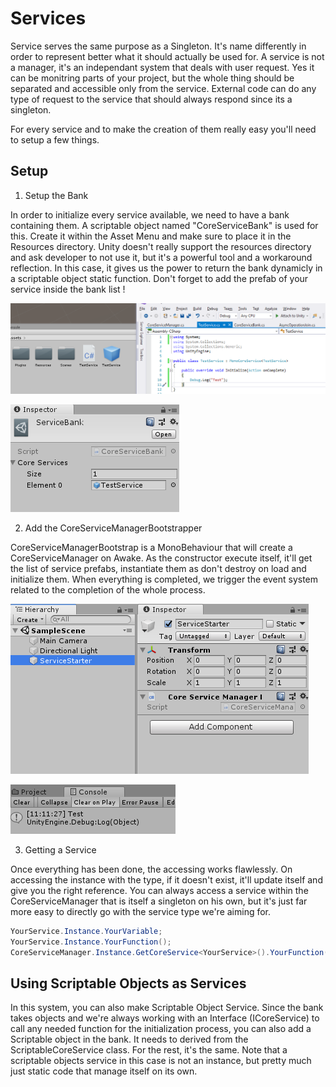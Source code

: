 # Services

Service serves the same purpose as a Singleton. It's name differently in order to represent better what it should actually be used for.
A service is not a manager, it's an independant system that deals with user request. Yes it can be monitring parts of your project, but
the whole thing should be separated and accessible only from the service. External code can do any type of request to the service that
should always respond since its a singleton.

For every service and to make the creation of them really easy you'll need to setup a few things. 

## Setup

1. Setup the Bank

In order to initialize every service available, we need to have a bank containing them. A scriptable object named "CoreServiceBank" is used for this. Create it within the Asset Menu and
make sure to place it in the Resources directory. Unity doesn't really support the resources directory and ask developer to not use it, but it's 
a powerful tool and a workaround reflection. In this case, it gives us the power to return the bank dynamicly in a scriptable object static function. Don't forget to add the prefab of your
service inside the bank list !

![](./Images/servicetuto3.PNG)

![](./Images/servicetuto4.PNG)

2. Add the CoreServiceManagerBootstrapper

CoreServiceManagerBootstrap is a MonoBehaviour that will create a CoreServiceManager on Awake. As the constructor execute itself, it'll get the list of service prefabs, instantiate them as
don't destroy on load and initialize them. When everything is completed, we trigger the event system related to the completion of the whole process.

![](./Images/servicetuto1.PNG)

![](./Images/servicetuto5.PNG)

3. Getting a Service

Once everything has been done, the accessing works flawlessly. On accessing the instance with the type, if it doesn't exist, it'll update itself and give you the right reference. You can always
access a service within the CoreServiceManager that is itself a singleton on his own, but it's just far more easy to directly go with the service type we're aiming for.

```c#
YourService.Instance.YourVariable;
YourService.Instance.YourFunction();
CoreServiceManager.Instance.GetCoreService<YourService>().YourFunction();

```

## Using Scriptable Objects as Services

In this system, you can also make Scriptable Object Service. Since the bank takes objects and we're always working with an Interface (ICoreService) to call any needed function for the initialization process,
you can also add a Scriptable object in the bank. It needs to derived from the ScriptableCoreService class. For the rest, it's the same. Note that a scriptable objects service in this case is not an instance, 
but pretty much just static code that manage itself on its own.
